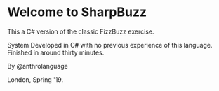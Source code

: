 # Welcome to SharpBuzz

This a C# version of the classic FizzBuzz exercise.

System
Developed in C# with no previous experience of this language. Finished in around thirty minutes.

By
@anthrolanguage

London, Spring '19.
